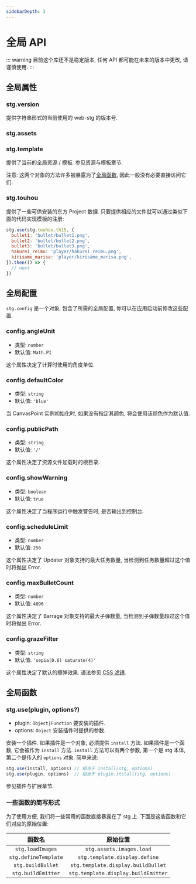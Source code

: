 ```yaml
---
sidebarDepth: 3
---
```


# 全局 API

::: warning
目前这个库还不是稳定版本, 任何 API 都可能在未来的版本中更改, 请谨慎使用.
:::

## 全局属性

### stg.version

提供字符串形式的当前使用的 web-stg 的版本号.

### stg.assets
### stg.template

提供了当前的全局资源 / 模板. 参见资源与模板章节. 

注意: 这两个对象的方法许多被暴露为了[全局函数](#一些函数的简写形式), 因此一般没有必要直接访问它们.

### stg.touhou

提供了一些可供安装的东方 Project 数据. 只要提供相应的文件就可以通过类似下面的代码实现模板的注册:

```js
stg.use(stg.touhou.th15, {
  bullet1: 'bullet/bullet1.png',
  bullet2: 'bullet/bullet2.png',
  bullet3: 'bullet/bullet3.png',
  hakurei_reimu: 'player/hakurei_reimu.png',
  kirisame_marisa: 'player/kirisame_marisa.png',
}).then(() => {
  // next
})
```

## 全局配置

`stg.config` 是一个对象, 包含了所需的全局配置, 你可以在应用启动前修改这些配置.

### config.angleUnit

- 类型: `number`
- 默认值: `Math.PI`

这个属性决定了计算时使用的角度单位.

### config.defaultColor

- 类型: `string`
- 默认值: `'blue'`

当 CanvasPoint 实例初始化时, 如果没有指定其颜色, 将会使用该颜色作为默认值.

### config.publicPath

- 类型: `string`
- 默认值: `'/'`

这个属性决定了资源文件加载时的根目录.

### config.showWarning

- 类型: `boolean`
- 默认值: `true`

这个属性决定了当程序运行中触发警告时, 是否输出到控制台.

### config.scheduleLimit

- 类型: `number`
- 默认值: `256`

这个属性决定了 Updater 对象支持的最大任务数量, 当检测到任务数量超过这个值时将抛出 Error.

### config.maxBulletCount

- 类型: `number`
- 默认值: `4096`

这个属性决定了 Barrage 对象支持的最大子弹数量, 当检测到子弹数量超过这个值时将抛出 Error.

### config.grazeFilter

- 类型: `string`
- 默认值: `'sepia(0.6) saturate(4)'`

这个属性决定了默认的擦弹效果. 语法参见 [CSS 滤镜](https://developer.mozilla.org/zh-CN/docs/Web/CSS/filter).

## 全局函数

### stg.use(plugin, options?)

- plugin: `Object|Function` 要安装的插件.
- options: `Object` 安装插件时提供的参数.

安装一个插件. 如果插件是一个对象, 必须提供 `install` 方法. 如果插件是一个函数, 它会被作为 `install` 方法. `install` 方法可以有两个参数, 第一个是 stg 本体, 第二个是传入的 `options` 对象. 简单来说:

```js
stg.use(install, options) // 相当于 install(stg, options)
stg.use(plugin, options)  // 相当于 plugin.install(stg, options)
```

参见插件与扩展章节.

### 一些函数的简写形式

为了使用方便, 我们将一些常用的函数直接暴露在了 stg 上. 下面是这些函数和它们对应的原始位置:

| 函数名 | 原始位置 |
|:-:|:-:|
| `stg.loadImages` | `stg.assets.images.load` |
| `stg.defineTemplate` | `stg.template.display.define` |
| `stg.buildBullet` | `stg.template.display.buildBullet` |
| `stg.buildEmitter` | `stg.template.display.buildEmitter` |
